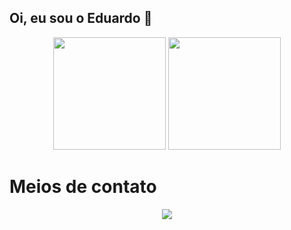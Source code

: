 ## Oi, eu sou o Eduardo 👋
<div align="center">
  <img height="180cm" src="https://github-readme-stats.vercel.app/api?username=Eduperilo&show_icons=true&theme=chartreuse-dark"/>
  <img height="180cm" src="https://github-readme-stats.vercel.app/api/top-langs/?username=Eduperilo&layout=compact&langs_count=16&theme=chartreuse-dark"/>
</div>

<h1>Meios de contato</h1>
<div align="center">
  <a href="https://www.linkedin.com/in/eduardo-perilo-2b8a0b304" target="_blank"><img src="https://img.shields.io/badge/-LinkedIn-%230077B5?style=for-the-badge&logo=linkedin&logoColor=white" target="_blank"></a>
</div>

